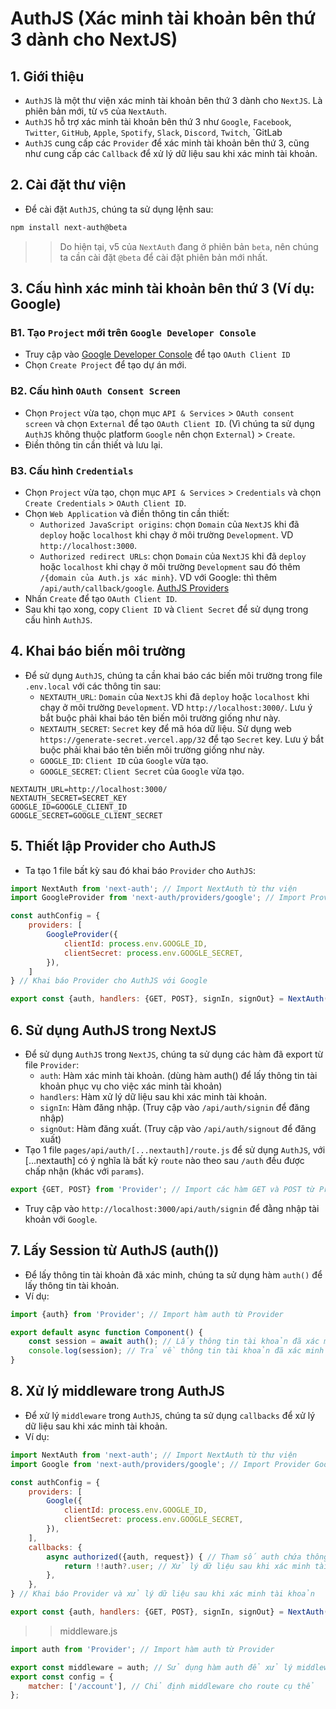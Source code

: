 # AuthJS (Xác minh tài khoản bên thứ 3 dành cho NextJS)
## 1. Giới thiệu
- `AuthJS` là một thư viện xác minh tài khoản bên thứ 3 dành cho `NextJS`. Là phiên bản mới, từ `v5` của `NextAuth`.
- `AuthJS` hỗ trợ xác minh tài khoản bên thứ 3 như `Google`, `Facebook`, `Twitter`, `GitHub`, `Apple`, `Spotify`, `Slack`, `Discord`, `Twitch`, `GitLab
- `AuthJS` cung cấp các `Provider` để xác minh tài khoản bên thứ 3, cũng như cung cấp các `Callback` để xử lý dữ liệu sau khi xác minh tài khoản.

## 2. Cài đặt thư viện
- Để cài đặt `AuthJS`, chúng ta sử dụng lệnh sau:
```bash
npm install next-auth@beta 
```
>> Do hiện tại, v5 của `NextAuth` đang ở phiên bản `beta`, nên chúng ta cần cài đặt `@beta` để cài đặt phiên bản mới nhất.

## 3. Cấu hình xác minh tài khoản bên thứ 3 (Ví dụ: Google)
### B1. Tạo `Project` mới trên `Google Developer Console`
- Truy cập vào [Google Developer Console](https://console.developers.google.com/) để tạo `OAuth Client ID`
- Chọn `Create Project` để tạo dự án mới.
### B2. Cấu hình `OAuth Consent Screen`
- Chọn `Project` vừa tạo, chọn mục `API & Services` > `OAuth consent screen` và chọn `External` để tạo `OAuth Client ID`. (Vì chúng ta sử dụng `AuthJS` không thuộc platform `Google` nên chọn `External`) > `Create`.
- Điền thông tin cần thiết và lưu lại.
### B3. Cấu hình `Credentials`
- Chọn `Project` vừa tạo, chọn mục `API & Services` > `Credentials` và chọn `Create Credentials` > `OAuth Client ID`.
- Chọn `Web Application` và điền thông tin cần thiết:
    + `Authorized JavaScript origins`: chọn `Domain` của `NextJS` khi đã `deploy` hoặc `localhost` khi chạy ở môi trường `Development`. VD `http://localhost:3000`.
    + `Authorized redirect URLs`: chọn `Domain` của `NextJS` khi đã `deploy` hoặc `localhost` khi chạy ở môi trường `Development` sau đó thêm `/{domain của Auth.js xác minh}`. VD với Google: thì thêm `/api/auth/callback/google`. [AuthJS Providers](https://authjs.dev/getting-started/authentication/oauth)
- Nhấn `Create` để tạo `OAuth Client ID`.
- Sau khi tạo xong, copy `Client ID` và `Client Secret` để sử dụng trong cấu hình `AuthJS`.

## 4. Khai báo biến môi trường
- Để sử dụng `AuthJS`, chúng ta cần khai báo các biến môi trường trong file `.env.local` với các thông tin sau:
    + `NEXTAUTH_URL`: `Domain` của `NextJS` khi đã `deploy` hoặc `localhost` khi chạy ở môi trường `Development`. VD `http://localhost:3000/`. Lưu ý bắt buộc phải khai báo tên biến môi trường giống như này.
    + `NEXTAUTH_SECRET`: `Secret` key để mã hóa dữ liệu. Sử dụng web `https://generate-secret.vercel.app/32` để tạo `Secret` key. Lưu ý bắt buộc phải khai báo tên biến môi trường giống như này.
    + `GOOGLE_ID`: `Client ID` của `Google` vừa tạo.
    + `GOOGLE_SECRET`: `Client Secret` của `Google` vừa tạo.
```env
NEXTAUTH_URL=http://localhost:3000/
NEXTAUTH_SECRET=SECRET_KEY
GOOGLE_ID=GOOGLE_CLIENT_ID
GOOGLE_SECRET=GOOGLE_CLIENT_SECRET
```

## 5. Thiết lập Provider cho AuthJS
- Ta tạo 1 file bất kỳ sau đó khai báo `Provider` cho `AuthJS`:
```js
import NextAuth from 'next-auth'; // Import NextAuth từ thư viện
import GoogleProvider from 'next-auth/providers/google'; // Import Provider Google từ thư viện

const authConfig = {
    providers: [
        GoogleProvider({
            clientId: process.env.GOOGLE_ID,
            clientSecret: process.env.GOOGLE_SECRET,
        }),
    ]
} // Khai báo Provider cho AuthJS với Google

export const {auth, handlers: {GET, POST}, signIn, signOut} = NextAuth(authConfig); // Export các hàm cần thiết để sử dụng
```

## 6. Sử dụng AuthJS trong NextJS
- Để sử dụng `AuthJS` trong `NextJS`, chúng ta sử dụng các hàm đã export từ file `Provider`:
    + `auth`: Hàm xác minh tài khoản. (dùng hàm auth() để lấy thông tin tài khoản phục vụ cho việc xác minh tài khoản)
    + `handlers`: Hàm xử lý dữ liệu sau khi xác minh tài khoản.
    + `signIn`: Hàm đăng nhập. (Truy cập vào `/api/auth/signin` để đăng nhập)
    + `signOut`: Hàm đăng xuất. (Truy cập vào `/api/auth/signout` để đăng xuất)
- Tạo 1 file `pages/api/auth/[...nextauth]/route.js` để sử dụng `AuthJS`, với [...nextauth] có ý nghĩa là bất kỳ `route` nào theo sau `/auth` đều được chấp nhận (khác với `params`).
```js
export {GET, POST} from 'Provider'; // Import các hàm GET và POST từ Provider để sử dụng
```
- Truy cập vào `http://localhost:3000/api/auth/signin` để  đằng nhập tài khoản với `Google`.

## 7. Lấy Session từ AuthJS (auth())
- Để lấy thông tin tài khoản đã xác minh, chúng ta sử dụng hàm `auth()` để lấy thông tin tài khoản.
- Ví dụ:
```js
import {auth} from 'Provider'; // Import hàm auth từ Provider

export default async function Component() {
    const session = await auth(); // Lấy thông tin tài khoản đã xác minh
    console.log(session); // Trả về thông tin tài khoản đã xác minh
}
```

## 8. Xử lý middleware trong AuthJS
- Để xử lý `middleware` trong `AuthJS`, chúng ta sử dụng `callbacks` để xử lý dữ liệu sau khi xác minh tài khoản.
- Ví dụ:
```js
import NextAuth from 'next-auth'; // Import NextAuth từ thư viện
import Google from 'next-auth/providers/google'; // Import Provider Google từ thư viện

const authConfig = {
    providers: [
        Google({
            clientId: process.env.GOOGLE_ID,
            clientSecret: process.env.GOOGLE_SECRET,
        }),
    ],
    callbacks: {
        async authorized({auth, request}) { // Tham số auth chứa thông tin tài khoản đã xác minh từ hàm auth()
            return !!auth?.user; // Xử lý dữ liệu sau khi xác minh tài khoản (trả về true nếu tài khoản đã xác minh)
        },
    },
} // Khai báo Provider và xử lý dữ liệu sau khi xác minh tài khoản

export const {auth, handlers: {GET, POST}, signIn, signOut} = NextAuth(authConfig); // Export các hàm cần thiết để sử dụng
```

>> middleware.js
```js
import auth from 'Provider'; // Import hàm auth từ Provider

export const middleware = auth; // Sử dụng hàm auth để xử lý middleware
export const config = {
    matcher: ['/account'], // Chỉ định middleware cho route cụ thể
};
```